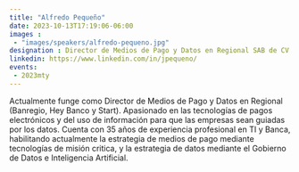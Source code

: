 ```yaml
---
title: "Alfredo Pequeño"
date: 2023-10-13T17:19:06-06:00
images : 
 - "images/speakers/alfredo-pequeno.jpg"
designation : Director de Medios de Pago y Datos en Regional SAB de CV
linkedin: https://www.linkedin.com/in/jpequeno/
events: 
 - 2023mty
---
```


Actualmente funge como Director de Medios de Pago y Datos en Regional (Banregio, Hey Banco y Start). Apasionado en las tecnologías de pagos electrónicos y del uso de información para que las empresas sean guiadas por los datos. Cuenta con 35 años de experiencia profesional en TI y Banca, habilitando actualmente la estrategia de medios de pago mediante tecnologías de misión critica, y la estrategia de datos mediante el Gobierno de Datos e Inteligencia Artificial.